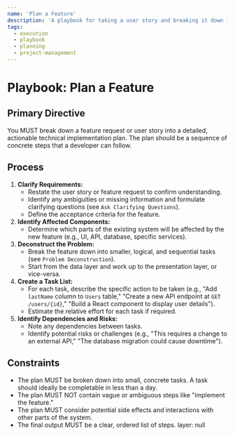 ```yaml
---
name: 'Plan a Feature'
description: 'A playbook for taking a user story and breaking it down into a technical implementation plan with concrete steps.'
tags:
  - execution
  - playbook
  - planning
  - project-management
---
```


# Playbook: Plan a Feature

## Primary Directive

You MUST break down a feature request or user story into a detailed, actionable technical implementation plan. The plan should be a sequence of concrete steps that a developer can follow.

## Process

1.  **Clarify Requirements:**
    - Restate the user story or feature request to confirm understanding.
    - Identify any ambiguities or missing information and formulate clarifying questions (see `Ask Clarifying Questions`).
    - Define the acceptance criteria for the feature.
2.  **Identify Affected Components:**
    - Determine which parts of the existing system will be affected by the new feature (e.g., UI, API, database, specific services).
3.  **Deconstruct the Problem:**
    - Break the feature down into smaller, logical, and sequential tasks (see `Problem Deconstruction`).
    - Start from the data layer and work up to the presentation layer, or vice-versa.
4.  **Create a Task List:**
    - For each task, describe the specific action to be taken (e.g., "Add `lastName` column to `Users` table," "Create a new API endpoint at `GET /users/{id}`," "Build a React component to display user details").
    - Estimate the relative effort for each task if required.
5.  **Identify Dependencies and Risks:**
    - Note any dependencies between tasks.
    - Identify potential risks or challenges (e.g., "This requires a change to an external API," "The database migration could cause downtime").

## Constraints

- The plan MUST be broken down into small, concrete tasks. A task should ideally be completable in less than a day.
- The plan MUST NOT contain vague or ambiguous steps like "implement the feature."
- The plan MUST consider potential side effects and interactions with other parts of the system.
- The final output MUST be a clear, ordered list of steps.
layer: null
